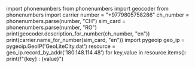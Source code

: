 import phonenumbers
from phonenumbers import geocoder
from phonenumbers import carrier
number = "+9779805758286"
ch_number = phonenumbers.parse(number, "CH")
sim_card = phonenumbers.parse(number, "RO")
print(geocoder.description_for_number(ch_number, "en"))
print(carrier.name_for_number(sim_card, "en"))
import pygeoip
geo_ip = pygeoip.GeoIP('GeoLiteCity.dat')
resource = geo_ip.record_by_addr('180.148.114.48')
for key,value in resource.items():
    print(f"{key} : {value}")
